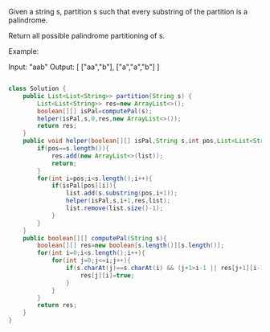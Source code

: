 Given a string s, partition s such that every substring of the partition is a palindrome.

Return all possible palindrome partitioning of s.

Example:

Input: "aab"
Output:
[
  ["aa","b"],
  ["a","a","b"]
]


```java

class Solution {
    public List<List<String>> partition(String s) {
        List<List<String>> res=new ArrayList<>();
        boolean[][] isPal=computePal(s);
        helper(isPal,s,0,res,new ArrayList<>());
        return res;
    }
    public void helper(boolean[][] isPal,String s,int pos,List<List<String>> res,List<String> list){
        if(pos==s.length()){
            res.add(new ArrayList<>(list));
            return;
        }
        for(int i=pos;i<s.length();i++){
            if(isPal[pos][i]){
                list.add(s.substring(pos,i+1));
                helper(isPal,s,i+1,res,list);
                list.remove(list.size()-1);
            }
        }
    }
    public boolean[][] computePal(String s){
        boolean[][] res=new boolean[s.length()][s.length()];
        for(int i=0;i<s.length();i++){
            for(int j=0;j<=i;j++){
                if(s.charAt(j)==s.charAt(i) && (j+1>i-1 || res[j+1][i-1])){
                    res[j][i]=true;
                }
            }
        }
        return res;
    }
}
```
